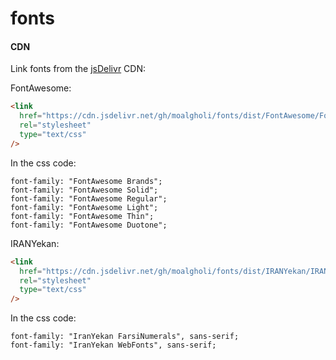 # fonts

#### CDN

Link fonts from the [jsDelivr](https://www.jsdelivr.com/) CDN:

FontAwesome:

```html
<link
  href="https://cdn.jsdelivr.net/gh/moalgholi/fonts/dist/FontAwesome/FontAwesome.css"
  rel="stylesheet"
  type="text/css"
/>
```

In the css code:

```
font-family: "FontAwesome Brands";
font-family: "FontAwesome Solid";
font-family: "FontAwesome Regular";
font-family: "FontAwesome Light";
font-family: "FontAwesome Thin";
font-family: "FontAwesome Duotone";
```

IRANYekan:

```html
<link
  href="https://cdn.jsdelivr.net/gh/moalgholi/fonts/dist/IRANYekan/IRANYekan.css"
  rel="stylesheet"
  type="text/css"
/>
```

In the css code:

```
font-family: "IranYekan FarsiNumerals", sans-serif;
font-family: "IranYekan WebFonts", sans-serif;
```

